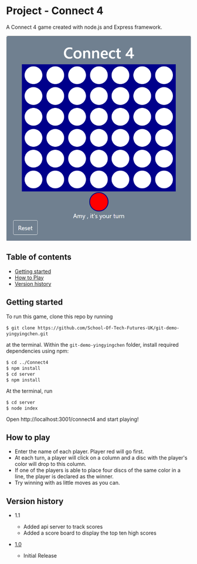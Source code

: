 # Project - Connect 4

A Connect 4 game created with node.js and Express framework.

![](img.png)

## Table of contents
* [Getting started](#getting-started)
* [How to Play](#how-to-play)
* [Version history](#version-history)
	
## Getting started
To run this game, clone this repo by running

```
$ git clone https://github.com/School-Of-Tech-Futures-UK/git-demo-yingyingchen.git
``` 

at the terminal. Within the `git-demo-yingyingchen` folder, install required dependencies using npm:

```
$ cd ../Connect4
$ npm install
$ cd server
$ npm install
```

At the terminal, run

```
$ cd server
$ node index
```

Open http://localhost:3001/connect4 and start playing!


## How to play

* Enter the name of each player. Player red will go first.
* At each turn, a player will click on a column and a disc with the player's color will drop to this column. 
* If one of the players is able to place four discs of the same color in a line, the player is declared as the winner. 
* Try winning with as little moves as you can.

## Version history

* 1.1

    * Added api server to track scores
    * Added a score board to display the top ten high scores
* [1.0](http://github.com/School-Of-Tech-Futures-UK/git-demo-yingyingchen/tree/368a5626464dbae863679d9828eb5b24c0ffd5d3)

    * Initial Release
